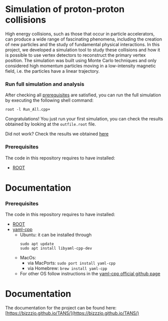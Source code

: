 # Simulation of proton-proton collisions
High energy collisions, such as those that occur in particle accelerators, can produce a wide range of fascinating phenomena, including the creation of new particles and the study of fundamental physical interactions. In this project, we developed a simulation tool to study these collisions and how it is possible to use vertex detectors to reconstruct the primary vertex position. The simulation was built using Monte Carlo techniques and only considered high momentum particles moving in a low-intensity magnetic field, i.e. the particles have a linear trajectory.

### Run full simulation and analysis
After checking all [prerequisites](#prerequisites) are satisfied, you can run the full simulation by executing the following shell command:
```
root -l Run_All.cpp+
```
Congratulations! You just run your first simulation, you can check the results obtained by looking at the `outfile.root` file.

Did not work? Check the results we obtained [here](Results.md)

### Prerequisites
The code in this repository requires to have installed:
- [ROOT](https://root.cern/)

# Documentation
### Prerequisites
The code in this repository requires to have installed:
- [ROOT](https://root.cern/)
- [yaml-cpp](https://github.com/jbeder/yaml-cpp)
    - Ubuntu: it can be installed through 
        ```
        sudo apt update 
        sudo apt install libyaml-cpp-dev
        ```
    - MacOs: 
        - via MacPorts: `sudo port install yaml-cpp`
        - via Homebrew: `brew install yaml-cpp`
    - For other OS follow instructions in the [yaml-cpp official github page](https://github.com/jbeder/yaml-cpp)

# Documentation
The documentation for the project can be found here:
[https://bizzzio.github.io/TANS/](https://bizzzio.github.io/TANS/)